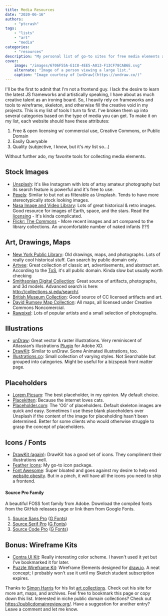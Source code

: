 ```yaml
---
title: Media Resources
date: "2020-06-16"
authors: 
    - "ptcrash"
tags:
    - "lists"
    - "art"
    - "media"
categories:
    - "resources"
description: "My personal list of go-to sites for free media elements and components when I scaffold front-ends."
cover: 
    image: "/images/6706F55A-E1C8-4EE5-A013-F13CF78CAB6E.svg"
    alternate: "Image of a person viewing a large list."
    caption: "Image courtesy of [unDraw](https://undraw.co/)"
---
```


I'll be the first to admit that I'm not a frontend guy. I lack the desire to learn the latest JS frameworks and artistically speaking, I have about as much creative talent as an ironing board. So, I heavily rely on frameworks and tools to wireframe, skeleton, and otherwise fill the creative void in my projects. This is my list of tools I turn to first. I've broken them up into several categories based on the type of media you can get. To make it on my list, each website should have these attributes:
1. Free & open licensing w/ commercial use, Creative Commons, or Public Domain
2. Easily Queryable
3. Quality (subjective, I know, but it's *my* list so...)

Without further ado, my favorite tools for collecting media elements.

## Stock Images
- [Unsplash](https://unsplash.com/): It's like Instagram with lots of artsy amateur photography but its search feature is powerful and it's free to use.
- [Pexels](https://www.pexels.com/): Similar to but not as filterable as Unsplash. Tends to have more stereotypically stock looking images.
- [Nasa Image and Video Library](https://images.nasa.gov/): Lots of great historical & retro images. Good resource for images of Earth, space, and the stars. Read the [licensing](https://www.nasa.gov/multimedia/guidelines/index.html) - It's kinda complicated.
- [Flickr: The Commons](https://www.flickr.com/commons) - More recent images and art compared to the library collections. An uncomfortable number of naked infants (!?!)

## Art, Drawings, Maps
- [New York Public Library](https://digitalcollections.nypl.org/): Old drawings, maps, and photographs. Lots of really cool historical stuff. Can search by public domain only.
- [Artvee](https://artvee.com/): Great collection of classic art, advertisements, and abstract art. According to the [ToS](https://artvee.com/terms-of-service/), it's all public domain. Kinda slow but usually worth checking
- [Smithsonian Digital Collection](https://www.si.edu/explore): Great source of artifacts, photographs, and 3d models. Advanced search is here: http://collections.si.edu/search/.
- [British Museum Collection](https://www.britishmuseum.org/collection): Good source of CC licensed artifacts and art.
- [David Rumsey Map Collection](https://www.davidrumsey.com/): All maps, all licensed under Creative Commons Noncomercial.
- [Rawpixel](https://www.rawpixel.com/category/53/public-domain): Lots of popular artists and a small selection of photographs.

## Illustrations
- [unDraw](https://undraw.co/): Great vector & raster illustrations. Very reminiscent of Atlassian’s illustrations [Plugin](https://xd.undraw.co/) for Adobe XD.
- [DrawKit](https://www.drawkit.io/): Similar to unDraw. Some Animated illustrations, too.
- [Illustrations.co](https://illlustrations.co/): Small collection of varying styles. Not Searchable but grouped into categories. Might be useful for a bizspeak front matter page.

## Placeholders
- [Lorem Picsum](https://picsum.photos/): The best placeholder, in my opinion. My default choice.
- [Placekitten](https://placekitten.com/): Because the internet loves cats.
- [Placeholder.com](https://placeholder.com/): The 'OG' of placeholders. Default skeleton images are quick and easy. Sometimes I use these blank placeholders over Unsplash if the content of the image for placeholding hasn't been determined. Better for some clients who would otherwise struggle to grasp the concept of placeholders.

## Icons / Fonts
- [DrawKit (again)](https://www.drawkit.io/free-icons): DrawKit has a good set of icons. They compliment their illustrations well.
- [Feather Icons](https://feathericons.com/): My go-to icon package.
- [Font Awesome](https://fontawesome.com/): Super bloated and goes against my desire to help end [website obesity](https://idlewords.com/talks/website_obesity.htm). But in a pinch, it will have all the icons you need to ship a frontend.

#### Source Pro Family
A beautiful FOSS font family from Adobe. Download the compiled fonts from the GitHub releases page or link them from Google Fonts.
1. [Source Sans Pro](https://github.com/adobe-fonts/source-sans-pro) ([G Fonts](https://fonts.google.com/specimen/Source+Sans+Pro))
2. [Source Serif Pro](https://github.com/adobe-fonts/source-serif-pro) ([G Fonts](https://fonts.google.com/specimen/Source+Serif+Pro))
3. [Source Code Pro](https://github.com/adobe-fonts/source-code-pro) ([G Fonts](https://fonts.google.com/specimen/Source+Code+Pro))


## Bonus: Wireframe Kits
- [Contra UI Kit](https://contrauikit.com/): Really interesting color scheme. I haven't used it yet but I've bookmarked it for later.
- [Puzzle Wireframe Kit](https://github.com/puzzle/wireframe-kit): Wireframe Elements designed for [draw.io](https://draw.io). A neat concept; I probably won't use it until my Sketch student subscription expires.


Thanks to [Simon Harris](https://twitter.com/simonsarris) for his list [art collections](https://simonsarris.com/art-collections/). Check out his site for more art, maps, and archives. Feel free to bookmark this page or copy down this list. Interested in niche public domain collections? Check out https://publicdomainreview.org/. Have a suggestion for another entry? Leave a comment and let me know.